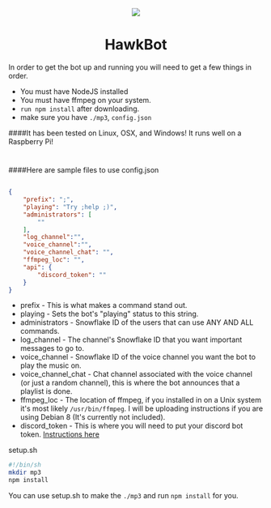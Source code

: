 <p align="center"><img src="http://www.cyberhawk.co/logo.svg"></p>
<h1 align="center">HawkBot</h1>
In order to get the bot up and running you will need to get a few things in order.  
 
 * You must have NodeJS installed
 * You must have ffmpeg on your system.
 * `run npm install` after downloading.
 * make sure you have `./mp3`, `config.json`  

####It has been tested on Linux, OSX, and Windows! It runs well on a Raspberry Pi!

#
####Here are sample files to use
config.json
```json

{
    "prefix": ";",
    "playing": "Try ;help ;)",
    "administrators": [
        ""
    ],
    "log_channel":"",
    "voice_channel":"",
    "voice_channel_chat": "",
    "ffmpeg_loc": "",
    "api": {
        "discord_token": ""
    }
}
```

+ prefix - This is what makes a command stand out.
+ playing - Sets the bot's "playing" status to this string.
+ administrators - Snowflake ID of the users that can use ANY AND ALL commands.
+ log_channel - The channel's Snowflake ID that you want important messages to go to.
+ voice_channel - Snowflake ID of the voice channel you want the bot to play the music on.
+ voice_channel_chat - Chat channel associated with the voice channel (or just a random channel), this is where the bot announces that a playlist is done.
+ ffmpeg_loc - The location of ffmpeg, if you installed in on a Unix system it's most likely `/usr/bin/ffmpeg`. I will be uploading instructions if you are using Debian 8 (It's currently not included).
+ discord_token - This is where you will need to put your discord bot token. [Instructions here](https://discordapp.com/developers/applications/)

setup.sh
```sh
#!/bin/sh
mkdir mp3
npm install
```
 You can use setup.sh to make the `./mp3` and run `npm install` for you.
